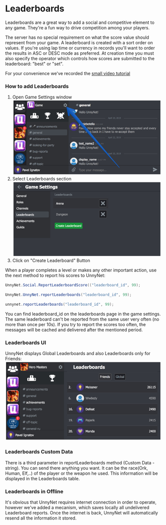 # Leaderboards

Leaderboards are a great way to add a social and competitive element to any game. They're a fun way to drive competition among your players.

The server has no special requirement on what the score value should represent from your game. A leaderboard is created with a sort order on values. If you're using lap time or currency in records you'll want to order the results in ASC or DESC mode as preferred. At creation time you must also specify the operator which controls how scores are submitted to the leaderboard: "best" or "set".

For your convenience we've recorded the [small video tutorial](https://youtu.be/fvbJznVhaw0)

### How to add Leaderboards
1.  Open Game Settings window
    ![Screenshot](../img/game_settings.jpg)
2.  Select Leaderboards section
    ![Screenshot](../img/leaders.jpg)
3.  Click on "Create Leaderboard" Button
    
When a player completes a level or makes any other important action, use the next method to report his scores to UnnyNet:

```csharp fct_label="Unity"
UnnyNet.Social.ReportLeaderboardScore(("leaderboard_id", 99);
```

```csharp fct_label="JavaScript"
UnnyNet.UnnyNet.reportLeaderboards("leaderboard_id", 99);
```

```java fct_label="Java"
unnynet.reportLeaderboards("leaderboard_id", 99);
```

You can find leaderboard_id on the leaderboards page in the game settings.
The same leaderboard can't be reported from the same user very often (no more than once per 10s). If you try to report the scores too often, the messages will be cached and delivered after the mentioned period.

### Leaderboards UI
UnnyNet displays Global Leaderboards and also Leaderboards only for Friends:
    ![Screenshot](../img/leaders_2.jpg)
    
### Leaderboards Custom Data
There is a third parameter in reportLeaderboards method (Custom Data - string). You can send there anything you want. It can be the race(Ork, Human, Elf,..) of the player or the weapon he used. This information will be displayed in the Leaderboards table.

### Leaderboards in Offline
It's obvious that UnnyNet requires internet connection in order to operate, however we've added a mecanism, which saves locally all undelivered Leaderboard reports. Once the internet is back, UnnyNet will automatically resend all the information it stored. 
